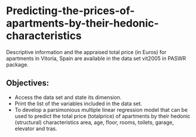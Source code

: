 # Predicting-the-prices-of-apartments-by-their-hedonic-characteristics
Descriptive information and the appraised total price (in Euros) for apartments in Vitoria, Spain are
available in the data set vit2005 in PASWR package.<br>
## Objectives:
- Access the data set and state its dimension.<br>
- Print the list of the variables included in the data set.<br>
- To develop a parsimonious multiple linear regression model that can be used to predict the total price (totalprice) of apartments by their hedonic (structural) characteristics area, age, floor, rooms, toilets, garage, elevator and tras.
